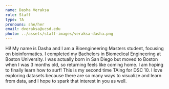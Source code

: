 ```yaml
---
name: Dasha Veraksa
role: Staff
type: TA
pronouns: she/her
email: dveraksa@ucsd.edu
photo: ../assets/staff-images/veraksa-dasha.png
---
```

Hi! My name is Dasha and I am a Bioengineering Masters student, focusing on bioinformatics. I completed my Bachelors in Biomedical Engineering at Boston University. I was actually born in San Diego but moved to Boston when I was 3 months old, so returning feels like coming home. I am hoping to finally learn how to surf! This is my second time TAing for DSC 10. I love exploring datasets because there are so many ways to visualize and learn from data, and I hope to spark that interest in you as well.